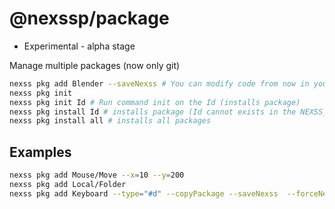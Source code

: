 # @nexssp/package

- Experimental - alpha stage

Manage multiple packages (now only git)

```sh
nexss pkg add Blender --saveNexss # You can modify code from now in your folder and use it for your project.
nexss pkg init
nexss pkg init Id # Run command init on the Id (installs package)
nexss pkg install Id # installs package (Id cannot exists in the NEXSS_PACKAGES_PATH)
nexss pkg install all # installs all packages
```

## Examples

```sh
nexss pkg add Mouse/Move --x=10 --y=200
nexss pkg add Local/Folder
nexss pkg add Keyboard --type="#d" --copyPackage --saveNexss  --forceNexss # --copyPackage to the current folder (you can modify)

```
